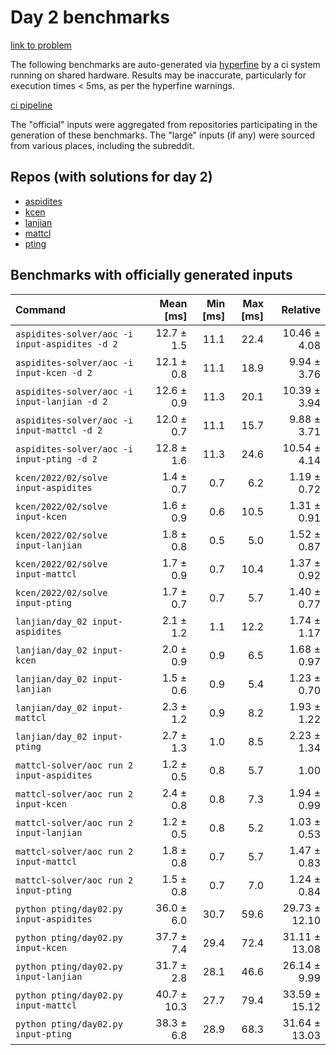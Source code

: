 # Day 2 benchmarks

[link to problem](http://adventofcode.com/2022/day/2)

The following benchmarks are auto-generated via [hyperfine](https://github.com/sharkdp/hyperfine) by a ci system running on shared hardware. Results may be inaccurate, particularly for execution times < 5ms, as per the hyperfine warnings.

[ci pipeline](http://ci.papercode.net:8080/teams/aoc2022/pipelines/aoc-compare-2022)

The "official" inputs were aggregated from repositories participating in the generation of these benchmarks. The "large" inputs (if any) were sourced from various places, including the subreddit.

## Repos (with solutions for day 2)


- [aspidites](https://github.com/aspidites/aoc2022)
- [kcen](https://github.com/kcen/AdventOfCode)
- [lanjian](https://github.com/LanJian/aoc-2022)
- [mattcl](https://github.com/mattcl/aoc2022)
- [pting](https://github.com/pting/aoc2022)

## Benchmarks with officially generated inputs
| Command | Mean [ms] | Min [ms] | Max [ms] | Relative |
|:---|---:|---:|---:|---:|
| `aspidites-solver/aoc -i input-aspidites -d 2` | 12.7 ± 1.5 | 11.1 | 22.4 | 10.46 ± 4.08 |
| `aspidites-solver/aoc -i input-kcen -d 2` | 12.1 ± 0.8 | 11.1 | 18.9 | 9.94 ± 3.76 |
| `aspidites-solver/aoc -i input-lanjian -d 2` | 12.6 ± 0.9 | 11.3 | 20.1 | 10.39 ± 3.94 |
| `aspidites-solver/aoc -i input-mattcl -d 2` | 12.0 ± 0.7 | 11.1 | 15.7 | 9.88 ± 3.71 |
| `aspidites-solver/aoc -i input-pting -d 2` | 12.8 ± 1.6 | 11.3 | 24.6 | 10.54 ± 4.14 |
| `kcen/2022/02/solve input-aspidites` | 1.4 ± 0.7 | 0.7 | 6.2 | 1.19 ± 0.72 |
| `kcen/2022/02/solve input-kcen` | 1.6 ± 0.9 | 0.6 | 10.5 | 1.31 ± 0.91 |
| `kcen/2022/02/solve input-lanjian` | 1.8 ± 0.8 | 0.5 | 5.0 | 1.52 ± 0.87 |
| `kcen/2022/02/solve input-mattcl` | 1.7 ± 0.9 | 0.7 | 10.4 | 1.37 ± 0.92 |
| `kcen/2022/02/solve input-pting` | 1.7 ± 0.7 | 0.7 | 5.7 | 1.40 ± 0.77 |
| `lanjian/day_02 input-aspidites` | 2.1 ± 1.2 | 1.1 | 12.2 | 1.74 ± 1.17 |
| `lanjian/day_02 input-kcen` | 2.0 ± 0.9 | 0.9 | 6.5 | 1.68 ± 0.97 |
| `lanjian/day_02 input-lanjian` | 1.5 ± 0.6 | 0.9 | 5.4 | 1.23 ± 0.70 |
| `lanjian/day_02 input-mattcl` | 2.3 ± 1.2 | 0.9 | 8.2 | 1.93 ± 1.22 |
| `lanjian/day_02 input-pting` | 2.7 ± 1.3 | 1.0 | 8.5 | 2.23 ± 1.34 |
| `mattcl-solver/aoc run 2 input-aspidites` | 1.2 ± 0.5 | 0.8 | 5.7 | 1.00 |
| `mattcl-solver/aoc run 2 input-kcen` | 2.4 ± 0.8 | 0.8 | 7.3 | 1.94 ± 0.99 |
| `mattcl-solver/aoc run 2 input-lanjian` | 1.2 ± 0.5 | 0.8 | 5.2 | 1.03 ± 0.53 |
| `mattcl-solver/aoc run 2 input-mattcl` | 1.8 ± 0.8 | 0.7 | 5.7 | 1.47 ± 0.83 |
| `mattcl-solver/aoc run 2 input-pting` | 1.5 ± 0.8 | 0.7 | 7.0 | 1.24 ± 0.84 |
| `python pting/day02.py input-aspidites` | 36.0 ± 6.0 | 30.7 | 59.6 | 29.73 ± 12.10 |
| `python pting/day02.py input-kcen` | 37.7 ± 7.4 | 29.4 | 72.4 | 31.11 ± 13.08 |
| `python pting/day02.py input-lanjian` | 31.7 ± 2.8 | 28.1 | 46.6 | 26.14 ± 9.99 |
| `python pting/day02.py input-mattcl` | 40.7 ± 10.3 | 27.7 | 79.4 | 33.59 ± 15.12 |
| `python pting/day02.py input-pting` | 38.3 ± 6.8 | 28.9 | 68.3 | 31.64 ± 13.03 |
